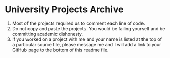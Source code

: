 # University Projects Archive

1.   Most of the projects required us to comment each line of code.
2.   Do not copy and paste the projects.  You would be failing yourself and be committing academic dishonesty.
3.   If you worked on a project with me and your name is listed at the top of a particular source file, please message me and I     will add a link to your GitHub page to the bottom of this readme file.
